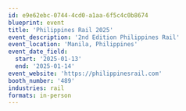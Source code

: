 ```yaml
---
id: e9e62ebc-0744-4cd0-a1aa-6f5c4c0b8674
blueprint: event
title: 'Philippines Rail 2025'
event_description: '2nd Edition Philippines Rail'
event_location: 'Manila, Philippines'
event_date_field:
  start: '2025-01-13'
  end: '2025-01-14'
event_website: 'https://philippinesrail.com'
booth_number: '489'
industries: rail
formats: in-person
---
```

